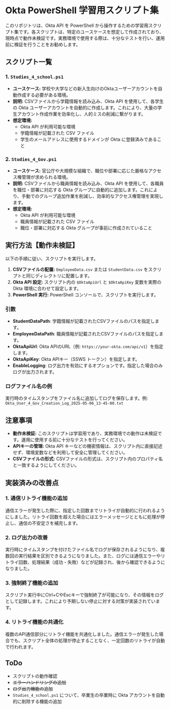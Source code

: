 # Okta PowerShell 学習用スクリプト集

このリポジトリは、Okta API を PowerShell から操作するための学習用スクリプト集です。各スクリプトは、特定のユースケースを想定して作成されており、現時点で動作未検証です。実務環境で使用する際は、十分なテストを行い、運用前に検証を行うことをお勧めします。

## スクリプト一覧

### 1. `Studies_4_school.ps1`

* **ユースケース:** 学校や大学などの新入生向けのOktaユーザーアカウントを自動作成する必要がある環境。
* **説明:** CSVファイルから学籍情報を読み込み、Okta API を使用して、各学生の Okta ユーザーアカウントを自動的に作成します。これにより、大量の学生アカウント作成作業を効率化し、人的ミスの削減に繋がります。
* **想定環境:**
    * Okta API が利用可能な環境
    * 学籍情報が記載された CSV ファイル
    * 学生のメールアドレスに使用するドメインが Okta に登録済みであること

### 2. `Studies_4_Gov.ps1`

* **ユースケース:** 官公庁や大規模な組織で、職位や部署に応じた厳格なアクセス権管理が求められる環境。
* **説明:** CSVファイルから職員情報を読み込み、Okta API を使用して、各職員を職位・部署に対応する Okta グループに自動的に追加します。これにより、手動でのグループ追加作業を削減し、効率的なアクセス権管理を実現します。
* **想定環境:**
    * Okta API が利用可能な環境
    * 職員情報が記載された CSV ファイル
    * 職位・部署に対応する Okta グループが事前に作成されていること

## 実行方法【動作未検証】

以下の手順に従い、スクリプトを実行します。

1. **CSVファイルの配置:** `EmployeeData.csv` または `StudentData.csv` をスクリプトと同じディレクトリに配置します。
2. **Okta API 設定:** スクリプト内の `$OktaApiUrl` と `$OktaApiKey` 変数を実際の Okta 環境に合わせて設定します。
3. **PowerShell 実行:** PowerShell コンソールで、スクリプトを実行します。

### 引数

- **StudentDataPath**: 学籍情報が記載されたCSVファイルのパスを指定します。
- **EmployeeDataPath**: 職員情報が記載されたCSVファイルのパスを指定します。
- **OktaApiUrl**: Okta APIのURL（例: `https://your-okta.com/api/v1`）を指定します。
- **OktaApiKey**: Okta APIキー（SSWS トークン）を指定します。
- **EnableLogging**: ログ出力を有効にするオプションです。指定した場合のみログが出力されます。

### ログファイル名の例

実行時のタイムスタンプをファイル名に追加してログを保存します。例: `Okta_User_4_Gov_Creation_Log_2025-05-06_13-45-00.txt`

## 注意事項

- **動作未検証:** このスクリプトは学習用であり、実務環境での動作は未検証です。運用に使用する前に十分なテストを行ってください。
- **APIキーの管理:** Okta API キーなどの機密情報は、スクリプト内に直接記述せず、環境変数などを利用して安全に管理してください。
- **CSVファイルの形式:** CSVファイルの形式は、スクリプト内のプロパティ名と一致するようにしてください。

## 実装済みの改善点

### 1. 通信リトライ機能の追加
通信エラーが発生した際に、指定した回数までリトライが自動的に行われるようにしました。リトライ回数を超えた場合にはエラーメッセージとともに処理が停止し、通信の不安定さを補完します。

### 2. ログ出力の改善
実行時にタイムスタンプを付けたファイル名でログが保存されるようになり、複数回の実行結果を区別できるようになりました。また、ログには通信エラーやリトライ回数、処理結果（成功・失敗）などが記録され、後から確認できるようになりました。

### 3. 強制終了機能の追加
スクリプト実行中にCtrl+CやEscキーで強制終了が可能になり、その情報をログとして記録します。これにより予期しない停止に対する対策が実装されています。

### 4. リトライ機能の共通化
複数のAPI通信部分にリトライ機能を共通化しました。通信エラーが発生した場合でも、スクリプト全体の処理が停止することなく、一定回数のリトライが自動で行われます。

## ToDo

* スクリプトの動作確認
* ~~エラーハンドリングの追加~~
* ~~ログ出力機能の追加~~
* `Studies_4_school.ps1` について、卒業生の卒業時に Okta アカウントを自動的に削除する機能の追加

